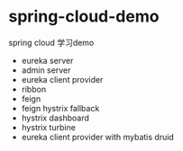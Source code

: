 # spring-cloud-demo

spring cloud 学习demo

- eureka server
- admin server
- eureka client provider
- ribbon
- feign
- feign hystrix fallback
- hystrix dashboard
- hystrix turbine
- eureka client provider with mybatis druid
